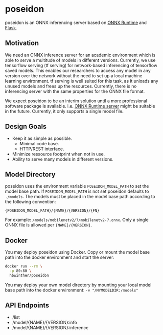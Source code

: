 poseidon
========
poseidon is an ONNX inferencing server based on [ONNX Runtime] and [Flask].

Motivation
----------
We need an ONNX inference server for an academic environment which is able to serve a multitude of models in different versions. Currently, we use tensorflow serving (tf serving) for network-based inferencing of tensorflow saved models. This enables our researchers to access any model in any version over the network without the need to set up a local machine learning environment. tf serving is well suited for this task, as it unloads any unused models and frees up the resources. Currently, there is no inferencing server with the same properties for the ONNX file format.

We expect poseidon to be an interim solution until a more professional software package is available. I.e. [ONNX Runtime server] might be suitable in the future. Currently, it only supports a single model file.


Design Goals
------------
  - Keep it as simple as possible.
    - Minimal code base.
    - HTTP/REST interface.
  - Minimize ressource footprint when not in use.
  - Ability to serve many models in different versions.


Model Directory
---------------
poseidon uses the environment variable `POSEIDON_MODEL_PATH` to set the model base path. If `POSEIDON_MODEL_PATH` is not set poseidon defaults to `./models`. The models must be placed in the model base path according to the following convention:

```
{POSEIDON_MODEL_PATH}/{NAME}/{VERSION}/{FN}
```

For example: `/models/mobilenetv2/7/mobilenetv2-7.onnx`. Only a single ONNX file is allowed per `{NAME}/{VERSION}`.


Docker
------
You may deploy poseidon using Docker. Copy or mount the model base path into the docker environment and start the server:

```bash
docker run --rm \
  -p 80:80 \
  hbwinther/poseidon
```

You may deploy your own model directory by mounting your local model base path into the docker environment: `-v "/MYMODELDIR:/models"`


API Endpoints
-------------
  - /list
  - /model/{NAME}/{VERSION}:info
  - /model/{NAME}/{VERSION}:inference


[ONNX Runtime]: https://www.onnxruntime.ai
[Flask]: https://flask.palletsprojects.com
[ONNX Runtime server]: https://github.com/microsoft/onnxruntime/blob/master/docs/ONNX_Runtime_Server_Usage.md
